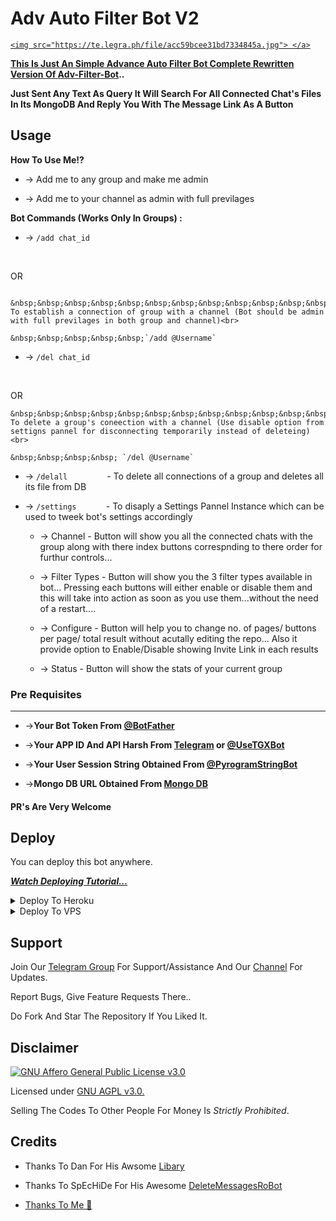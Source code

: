# Adv Auto Filter Bot V2

<p align="center">

  <a href="https://github.com/GetYourM0viz/my_First_Adv_Bot/stargazers">

    <img src="https://te.legra.ph/file/acc59bcee31bd7334845a.jpg"> </a>

</p>

__This Is Just An Simple Advance Auto Filter Bot Complete Rewritten Version Of [Adv-Filter-Bot](https://github.com/GetYourM0viz/my_First_Adv_Bot)..__

__Just Sent Any Text As Query It Will Search For All Connected Chat's Files In Its MongoDB And Reply You With The Message Link As A Button__




## Usage



**__How To Use Me!?__**



* -> Add me to any group and make me admin<br>

* -> Add me to your channel as admin with full previlages



**Bot Commands (Works Only In Groups) :**





  * -> `/add chat_id`<br>

     &nbsp;&nbsp;&nbsp;&nbsp;&nbsp;&nbsp;&nbsp;&nbsp;&nbsp;&nbsp;&nbsp;&nbsp;&nbsp;&nbsp;

OR

     &nbsp;&nbsp;&nbsp;&nbsp;&nbsp;&nbsp;&nbsp;&nbsp;&nbsp;&nbsp;&nbsp;&nbsp;&nbsp;&nbsp;- To establish a connection of group with a channel (Bot should be admin with full previlages in both group and channel)<br>

    &nbsp;&nbsp;&nbsp;&nbsp;&nbsp;`/add @Username`





  * -> `/del chat_id`<br>

     &nbsp;&nbsp;&nbsp;&nbsp;&nbsp;&nbsp;&nbsp;&nbsp;&nbsp;&nbsp;&nbsp;&nbsp;&nbsp;&nbsp;

OR 

    &nbsp;&nbsp;&nbsp;&nbsp;&nbsp;&nbsp;&nbsp;&nbsp;&nbsp;&nbsp;&nbsp;&nbsp;&nbsp;&nbsp;- To delete a group's coneection with a channel (Use disable option from settigns pannel for disconnecting temporarily instead of deleteing)<br>

    &nbsp;&nbsp;&nbsp;&nbsp; `/del @Username`





  * -> `/delall`&nbsp;&nbsp;&nbsp;&nbsp;&nbsp;&nbsp;&nbsp;&nbsp;&nbsp;&nbsp;&nbsp;&nbsp;&nbsp;&nbsp;&nbsp; - To delete all connections of a group and deletes all its file from DB

  

  * -> `/settings`&nbsp;&nbsp;&nbsp;&nbsp;&nbsp;&nbsp;&nbsp;&nbsp;&nbsp;&nbsp;&nbsp; -  To disaply a Settings Pannel Instance which can be used to tweek bot's settings accordingly



    * -> Channel - Button will show you all the connected chats with the group along with there index buttons correspnding to there order for furthur controls...



    * -> Filter Types - Button will show you the 3 filter types available in bot... Pressing each buttons will either enable or disable them and this will take into action as soon as you use them...without the need of a restart....



    * -> Configure - Button will help you to change no. of pages/ buttons per page/ total result without acutally editing the repo... Also it provide option to Enable/Disable  showing Invite Link in each results



    * -> Status - Button will show the stats of your current group



### Pre Requisites 

------------------

* ->__Your Bot Token From [@BotFather](http://www.telegram.dog/BotFather)__



* ->__Your APP ID And API Harsh From [Telegram](http://www.my.telegram.org) or [@UseTGXBot](http://www.telegram.dog/UseTGXBot)__



* ->__Your User Session String Obtained From [@PyrogramStringBot](http://www.telegram.dog/PyrogramStringBot)__



* ->__Mongo DB URL Obtained From [Mongo DB](http://www.mongodb.com)__



#### PR's Are Very Welcome



## Deploy

You can deploy this bot anywhere.



<i>**[Watch Deploying Tutorial...](https://youtu.be/KTearEPhumc)**</i>



<details><summary>Deploy To Heroku</summary>

<p>

<br>

<a href="https://heroku.com/deploy?template=https://github.com/GetYourM0viz/Adv-Auto-Filter-Bot-V2//tree/main">

  <img src="https://www.herokucdn.com/deploy/button.svg" alt="Deploy">

</a>

</p>

</details>



<details><summary>Deploy To VPS</summary>

<p>

<pre>

git clone https://github.com/GetYourM0viz/Adv-Auto-Filter-Bot-V2

cd Adv-Auto-Filter-Bot-V2

pip3 install -r requirements.txt

# Change The Vars Of bot/__init__.py File Accordingly

python3 -m bot

</pre>

</p>

</details>



## Support   

Join Our [Telegram Group](https://www.telegram.dog/CrazyBotszGrp) For Support/Assistance And Our [Channel](https://www.telegram.dog/R_Mvzz) For Updates.   

   

Report Bugs, Give Feature Requests There..   

Do Fork And Star The Repository If You Liked It.



## Disclaimer

[![GNU Affero General Public License v3.0](https://www.gnu.org/graphics/agplv3-155x51.png)](https://www.gnu.org/licenses/agpl-3.0.en.html#header)    

Licensed under [GNU AGPL v3.0.](https://github.com/GetYourM0viz/Adv-Auto-Filter-Bot-V2/blob/main/LICENSE)

Selling The Codes To Other People For Money Is *Strictly Prohibited*.





## Credits



 - Thanks To Dan For His Awsome [Libary](https://github.com/pyrogram/pyrogram)

 - Thanks To SpEcHiDe For His Awesome [DeleteMessagesRoBot](https://github.com/GetYourM0viz)

 - [Thanks To Me 👀](https://github.com/GetYourM0viz)
